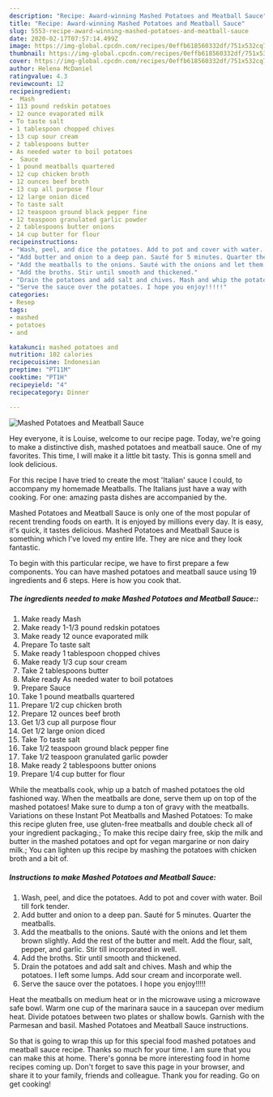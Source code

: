 ```yaml
---
description: "Recipe: Award-winning Mashed Potatoes and Meatball Sauce"
title: "Recipe: Award-winning Mashed Potatoes and Meatball Sauce"
slug: 5553-recipe-award-winning-mashed-potatoes-and-meatball-sauce
date: 2020-02-17T07:57:14.499Z
image: https://img-global.cpcdn.com/recipes/0effb618560332df/751x532cq70/mashed-potatoes-and-meatball-sauce-recipe-main-photo.jpg
thumbnail: https://img-global.cpcdn.com/recipes/0effb618560332df/751x532cq70/mashed-potatoes-and-meatball-sauce-recipe-main-photo.jpg
cover: https://img-global.cpcdn.com/recipes/0effb618560332df/751x532cq70/mashed-potatoes-and-meatball-sauce-recipe-main-photo.jpg
author: Helena McDaniel
ratingvalue: 4.3
reviewcount: 12
recipeingredient:
-  Mash
- 113 pound redskin potatoes
- 12 ounce evaporated milk
- To taste salt
- 1 tablespoon chopped chives
- 13 cup sour cream
- 2 tablespoons butter
- As needed water to boil potatoes
-  Sauce
- 1 pound meatballs quartered
- 12 cup chicken broth
- 12 ounces beef broth
- 13 cup all purpose flour
- 12 large onion diced
- To taste salt
- 12 teaspoon ground black pepper fine
- 12 teaspoon granulated garlic powder
- 2 tablespoons butter onions
- 14 cup butter for flour
recipeinstructions:
- "Wash, peel, and dice the potatoes. Add to pot and cover with water. Boil till fork tender."
- "Add butter and onion to a deep pan. Sauté for 5 minutes. Quarter the meatballs."
- "Add the meatballs to the onions. Sauté with the onions and let them brown slightly. Add the rest of the butter and melt. Add the flour, salt, pepper, and garlic. Stir till incorporated in well."
- "Add the broths. Stir until smooth and thickened."
- "Drain the potatoes and add salt and chives. Mash and whip the potatoes. I left some lumps. Add sour cream and incorporate well."
- "Serve the sauce over the potatoes. I hope you enjoy!!!!!"
categories:
- Resep
tags:
- mashed
- potatoes
- and

katakunci: mashed potatoes and
nutrition: 102 calories
recipecuisine: Indonesian
preptime: "PT11M"
cooktime: "PT1H"
recipeyield: "4"
recipecategory: Dinner

---
```



![Mashed Potatoes and Meatball Sauce](https://img-global.cpcdn.com/recipes/0effb618560332df/751x532cq70/mashed-potatoes-and-meatball-sauce-recipe-main-photo.jpg)

Hey everyone, it is Louise, welcome to our recipe page. Today, we're going to make a distinctive dish, mashed potatoes and meatball sauce. One of my favorites. This time, I will make it a little bit tasty. This is gonna smell and look delicious.

For this recipe I have tried to create the most &#39;Italian&#39; sauce I could, to accompany my homemade Meatballs. The Italians just have a way with cooking. For one: amazing pasta dishes are accompanied by the.

Mashed Potatoes and Meatball Sauce is only one of the most popular of recent trending foods on earth. It is enjoyed by millions every day. It is easy, it's quick, it tastes delicious. Mashed Potatoes and Meatball Sauce is something which I've loved my entire life. They are nice and they look fantastic.


To begin with this particular recipe, we have to first prepare a few components. You can have mashed potatoes and meatball sauce using 19 ingredients and 6 steps. Here is how you cook that.

##### The ingredients needed to make Mashed Potatoes and Meatball Sauce::

1. Make ready  Mash
1. Make ready 1-1/3 pound redskin potatoes
1. Make ready 12 ounce evaporated milk
1. Prepare To taste salt
1. Make ready 1 tablespoon chopped chives
1. Make ready 1/3 cup sour cream
1. Take 2 tablespoons butter
1. Make ready As needed water to boil potatoes
1. Prepare  Sauce
1. Take 1 pound meatballs quartered
1. Prepare 1/2 cup chicken broth
1. Prepare 12 ounces beef broth
1. Get 1/3 cup all purpose flour
1. Get 1/2 large onion diced
1. Take To taste salt
1. Take 1/2 teaspoon ground black pepper fine
1. Take 1/2 teaspoon granulated garlic powder
1. Make ready 2 tablespoons butter onions
1. Prepare 1/4 cup butter for flour


While the meatballs cook, whip up a batch of mashed potatoes the old fashioned way. When the meatballs are done, serve them up on top of the mashed potatoes! Make sure to dump a ton of gravy with the meatballs. Variations on these Instant Pot Meatballs and Mashed Potatoes: To make this recipe gluten free, use gluten-free meatballs and double check all of your ingredient packaging.; To make this recipe dairy free, skip the milk and butter in the mashed potatoes and opt for vegan margarine or non dairy milk.; You can lighten up this recipe by mashing the potatoes with chicken broth and a bit of. 

##### Instructions to make Mashed Potatoes and Meatball Sauce:

1. Wash, peel, and dice the potatoes. Add to pot and cover with water. Boil till fork tender.
1. Add butter and onion to a deep pan. Sauté for 5 minutes. Quarter the meatballs.
1. Add the meatballs to the onions. Sauté with the onions and let them brown slightly. Add the rest of the butter and melt. Add the flour, salt, pepper, and garlic. Stir till incorporated in well.
1. Add the broths. Stir until smooth and thickened.
1. Drain the potatoes and add salt and chives. Mash and whip the potatoes. I left some lumps. Add sour cream and incorporate well.
1. Serve the sauce over the potatoes. I hope you enjoy!!!!!


Heat the meatballs on medium heat or in the microwave using a microwave safe bowl. Warm one cup of the marinara sauce in a saucepan over medium heat. Divide potatoes between two plates or shallow bowls. Garnish with the Parmesan and basil. Mashed Potatoes and Meatball Sauce instructions. 

So that is going to wrap this up for this special food mashed potatoes and meatball sauce recipe. Thanks so much for your time. I am sure that you can make this at home. There's gonna be more interesting food in home recipes coming up. Don't forget to save this page in your browser, and share it to your family, friends and colleague. Thank you for reading. Go on get cooking!
